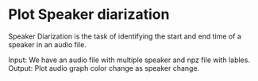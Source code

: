 # Plot Speaker diarization
Speaker Diarization is the task of identifying the start and end time of a speaker in an audio file.

Input: We have an audio file with multiple speaker and npz file with lables.
Output: Plot audio graph color change as speaker change.




